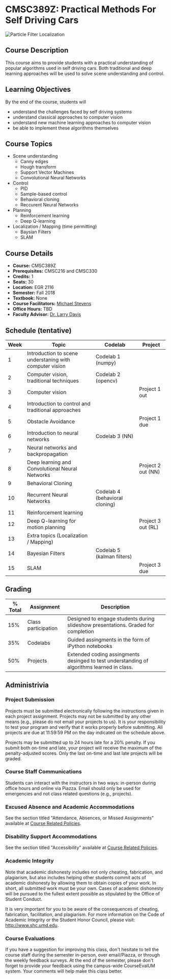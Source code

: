 # CMSC389Z: Practical Methods For Self Driving Cars
![Particle Filter Localization](https://i.ytimg.com/vi/MqUbdd7ae54/maxresdefault.jpg)

## Course Description

This course aims to provide students with a practical understanding of popular algorithms used in self driving cars. Both traditional and deep learning approaches will be used to solve scene understanding and control.

## Learning Objectives

By the end of the course, students will 
- understand the challenges faced by self driving systems
- understand classical approaches to computer vision
- understand new machine learning approaches to computer vision
- be able to implement these algorithms themselves

## Course Topics

- Scene understanding
    + Canny edges
	+ Hough transform
	+ Support Vector Machines
    + Convolutional Neural Networks
- Control
    + PID
    + Sample-based control
    + Behavioral cloning
	+ Reccurent Neural Networks
- Planning
	+ Reinforcement learning
	+ Deep Q-learning
- Localization / Mapping (time permitting)
    + Baysian Filters 
    + SLAM

## Course Details

- **Course:** CMSC389Z
- **Prerequisites:** CMSC216 and CMSC330
- **Credits:** 1
- **Seats:** 30
- **Location:** EGR 2116
- **Semester:** Fall 2018
- **Textbook:** None
- **Course Facilitators:** [Michael Stevens](https://www.linkedin.com/in/michael-stevens-268074123/)
- **Office Hours:** TBD
- **Faculty Advisor:** [Dr. Larry Davis](https://www.cs.umd.edu/people/lsdavis)

## Schedule (tentative)
| Week | Topic                               | Codelab | Project |
| ---- | ----------------------------------- | -------- | -------                |
| 1    | Introduction to scene understaning with computer vision | Codelab 1 (numpy)         |                        |
| 2    | Computer vision, traditional techniques | Codelab 2 (opencv)| |              |           
| 3    | Computer vision | | Project 1 out|
| 4    | Introduction to control and traditional approaches | | |              |
| 5    | Obstacle Avoidance| | Project 1 due |
| 6    | Introduction to neural networks | Codelab 3 (NN)|         |        |
| 7    | Neural networks and backpropagation | | |
| 8    | Deep learning and Convolutional Neural Networks | | Project 2 out (NN)|
| 9    | Behavioral Cloning|           |         |
| 10   | Recurrent Neural Networks | Codelab 4 (behavioral cloning) | |
| 11   | Reinforcement learning | |         |
| 12   | Deep Q-learning for motion planning |      | Project 3 out (RL)         |
| 13   | Extra topics (Localization / Mapping)|          |         |
| 14   | Bayesian Filters | Codelab 5 (kalman filters) |    |
| 15   | SLAM |          | Project 3 due |

## Grading
| % Total | Assignment            | Description                               |
| ------- | --------------------- | ----------------------------------------- |
| 15%      | Class participation | Designed to engage students during slideshow presentations. Graded for completion |
| 35%     | Codelabs | Guided assingments in the form of iPython notebooks |
| 50%     | Projects               | Extended coding assingments desinged to test understanding of algorithms learned in class. |


## Administrivia

### Project Submission

Projects must be submitted electronically following the instructions given in each project assignment. Projects may not be submitted by any other means (e.g., please do not email your projects to us). It is your responsibility to test your program and verify that it works properly before submitting. All projects are due at 11:59:59 PM on the day indicated on the schedule above.

Projects may be submitted up to 24 hours late for a 20% penalty. If you submit both on-time and late, your project will receive the maximum of the penalty-adjusted scores. Only the last on-time and last late projects will be graded.

### Course Staff Communications

Students can interact with the instructors in two ways: in-person during office hours and online via Piazza. Email should only be used for emergencies and not class related questions (e.g., projects).

### Excused Absence and Academic Accommodations

See the section titled "Attendance, Absences, or Missed Assignments" available at [Course Related Policies](http://www.ugst.umd.edu/courserelatedpolicies.html).

### Disability Support Accommodations

See the section titled "Accessibility" available at [Course Related Policies](http://www.ugst.umd.edu/courserelatedpolicies.html).

### Academic Integrity

Note that academic dishonesty includes not only cheating, fabrication, and plagiarism, but also includes helping other students commit acts of academic dishonesty by allowing them to obtain copies of your work. In short, all submitted work must be your own. Cases of academic dishonesty will be pursued to the fullest extent possible as stipulated by the Office of Student Conduct.

It is very important for you to be aware of the consequences of cheating, fabrication, facilitation, and plagiarism. For more information on the Code of Academic Integrity or the Student Honor Council, please visit: http://www.shc.umd.edu.

### Course Evaluations

If you have a suggestion for improving this class, don't hesitate to tell the course staff during the semester in-person, over email/Piazza, or through the weekly feedback surveys. At the end of the semester, please don't forget to provide your feedback using the campus-wide CourseEvalUM system. Your comments will help make this class better.
